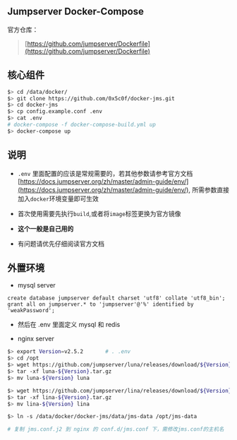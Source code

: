 ## Jumpserver Docker-Compose
官方仓库： 
> [https://github.com/jumpserver/Dockerfile](https://github.com/jumpserver/Dockerfile)  


## 核心组件 
```sh
$> cd /data/docker/
$> git clone https://github.com/0x5c0f/docker-jms.git
$> cd docker-jms
$> cp config.example.conf .env
$> cat .env
# docker-compose -f docker-compose-build.yml up
$> docker-compose up
```

## 说明

- `.env` 里面配置的应该是常规需要的，若其他参数请参考官方文档 [https://docs.jumpserver.org/zh/master/admin-guide/env/](https://docs.jumpserver.org/zh/master/admin-guide/env/), 所需参数直接加入`docker`环境变量即可生效  

- 首次使用需要先执行`build`,或者将`image`标签更换为官方镜像 

- **这个一般是自己用的** 

- 有问题请优先仔细阅读官方文档  

## 外置环境 

- mysql server

```mysql
create database jumpserver default charset 'utf8' collate 'utf8_bin';
grant all on jumpserver.* to 'jumpserver'@'%' identified by 'weakPassword';
```

- 然后在 .env 里面定义 mysql 和 redis 

- nginx server
```bash
$> export Version=v2.5.2       # . .env
$> cd /opt 
$> wget https://github.com/jumpserver/luna/releases/download/${Version}/luna-${Version}.tar.gz
$> tar -xf luna-${Version}.tar.gz
$> mv luna-${Version} luna

$> wget https://github.com/jumpserver/lina/releases/download/${Version}/lina-${Version}.tar.gz
$> tar -xf lina-${Version}.tar.gz
$> mv lina-${Version} lina

$> ln -s /data/docker/docker-jms/data/jms-data /opt/jms-data

# 复制 jms.conf.j2 到 nginx 的 conf.d/jms.conf 下，需修改jms.conf的主机名
```